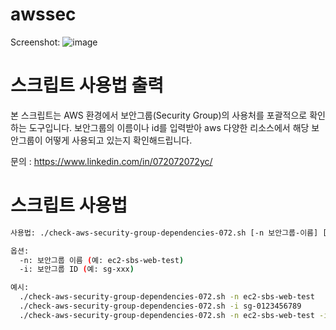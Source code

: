 # awssec
Screenshot:
![image](https://github.com/user-attachments/assets/60d5043e-2a45-4f8c-9108-ab6c6e8786a7)


# 스크립트 사용법 출력

본 스크립트는 AWS 환경에서 보안그룹(Security Group)의 사용처를 포괄적으로 확인하는 도구입니다.
보안그룹의 이름이나 id를 입력받아 aws 다양한 리소스에서 해당 보안그룹이 어떻게 사용되고 있는지 확인해드립니다.

문의 : https://www.linkedin.com/in/072072072yc/


# 스크립트 사용법

```bash
사용법: ./check-aws-security-group-dependencies-072.sh [-n 보안그룹-이름] [-i 보안그룹-ID]

옵션:
  -n: 보안그룹 이름 (예: ec2-sbs-web-test)
  -i: 보안그룹 ID (예: sg-xxx)

예시:
  ./check-aws-security-group-dependencies-072.sh -n ec2-sbs-web-test
  ./check-aws-security-group-dependencies-072.sh -i sg-0123456789
  ./check-aws-security-group-dependencies-072.sh -n ec2-sbs-web-test -i sg-0123456789
